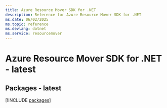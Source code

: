 ```yaml
---
title: Azure Resource Mover SDK for .NET
description: Reference for Azure Resource Mover SDK for .NET
ms.date: 06/02/2025
ms.topic: reference
ms.devlang: dotnet
ms.service: resourcemover
---
```

# Azure Resource Mover SDK for .NET - latest
## Packages - latest
[!INCLUDE [packages](resource-mover-index.md)]